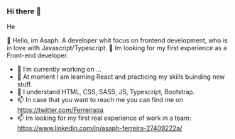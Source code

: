 ### Hi there 👋
 He

👋 Hello, im Asaph. A developer whit focus on frontend development, who is in love with Javascript/Typescript.
👀 Im looking for my first experience as a Front-end developer.
- 🔭 I’m currently working on ...
- 🌱 At moment I am learning React and practicing my skills buinding new stuff.
- 💞️ I understand HTML, CSS, SASS, JS, Typescript, Bootstrap.
- 📫 In case that you want to reach me you can find me on https://twitter.com/Ferreiraqa
- 📫 Im looking for my first real experience of work in a team: https://www.linkedin.com/in/asaph-ferreira-27409222a/
